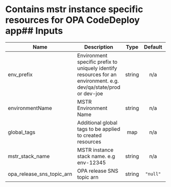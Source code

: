 # Contains mstr instance specific resources for OPA CodeDeploy app## Inputs

| Name | Description | Type | Default | Required |
|------|-------------|:----:|:-----:|:-----:|
| env\_prefix | Environment specific prefix to uniquely identify resources for an environment. e.g. dev/qa/state/prod or dev-joe | string | n/a | yes |
| environmentName | MSTR Environment Name | string | n/a | yes |
| global\_tags | Additional global tags to be applied to created resources | map | n/a | yes |
| mstr\_stack\_name | MSTR instance stack name. e.g env-12345 | string | n/a | yes |
| opa\_release\_sns\_topic\_arn | OPA release SNS topic arn | string | `"null"` | no |

